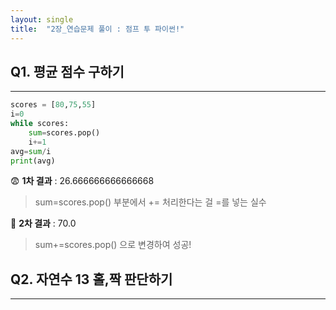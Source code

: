 ```yaml
---
layout: single
title:  "2장_연습문제 풀이 : 점프 투 파이썬!"
---
```


## Q1. 평균 점수 구하기
--------
```python
scores = [80,75,55]
i=0
while scores:
    sum=scores.pop()
    i+=1
avg=sum/i
print(avg)
```

😨 **1차 결과** : 26.666666666666668
> sum=scores.pop() 부분에서 += 처리한다는 걸 =를 넣는 실수

🤩 **2차 결과** : 70.0
> sum+=scores.pop() 으로 변경하여 성공! 


## Q2. 자연수 13 홀,짝 판단하기
-----

